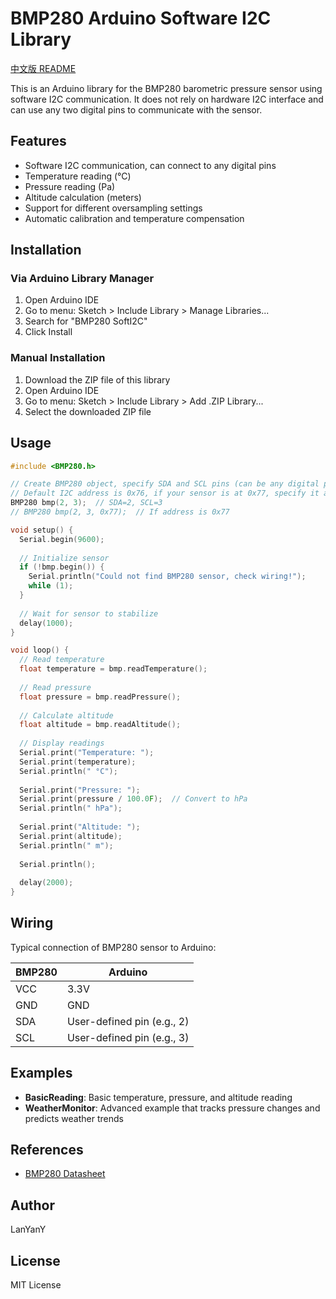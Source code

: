 # BMP280 Arduino Software I2C Library

[中文版 README](README_CN.md)

This is an Arduino library for the BMP280 barometric pressure sensor using software I2C communication. It does not rely on hardware I2C interface and can use any two digital pins to communicate with the sensor.

## Features

- Software I2C communication, can connect to any digital pins
- Temperature reading (°C)
- Pressure reading (Pa)
- Altitude calculation (meters)
- Support for different oversampling settings
- Automatic calibration and temperature compensation

## Installation

### Via Arduino Library Manager

1. Open Arduino IDE
2. Go to menu: Sketch > Include Library > Manage Libraries...
3. Search for "BMP280 SoftI2C"
4. Click Install

### Manual Installation

1. Download the ZIP file of this library
2. Open Arduino IDE
3. Go to menu: Sketch > Include Library > Add .ZIP Library...
4. Select the downloaded ZIP file

## Usage

```cpp
#include <BMP280.h>

// Create BMP280 object, specify SDA and SCL pins (can be any digital pins)
// Default I2C address is 0x76, if your sensor is at 0x77, specify it as the last parameter
BMP280 bmp(2, 3);  // SDA=2, SCL=3
// BMP280 bmp(2, 3, 0x77);  // If address is 0x77

void setup() {
  Serial.begin(9600);
  
  // Initialize sensor
  if (!bmp.begin()) {
    Serial.println("Could not find BMP280 sensor, check wiring!");
    while (1);
  }
  
  // Wait for sensor to stabilize
  delay(1000);
}

void loop() {
  // Read temperature
  float temperature = bmp.readTemperature();
  
  // Read pressure
  float pressure = bmp.readPressure();
  
  // Calculate altitude
  float altitude = bmp.readAltitude();
  
  // Display readings
  Serial.print("Temperature: ");
  Serial.print(temperature);
  Serial.println(" °C");
  
  Serial.print("Pressure: ");
  Serial.print(pressure / 100.0F);  // Convert to hPa
  Serial.println(" hPa");
  
  Serial.print("Altitude: ");
  Serial.print(altitude);
  Serial.println(" m");
  
  Serial.println();
  
  delay(2000);
}
```

## Wiring

Typical connection of BMP280 sensor to Arduino:

| BMP280 | Arduino |
|--------|---------|
| VCC    | 3.3V    |
| GND    | GND     |
| SDA    | User-defined pin (e.g., 2) |
| SCL    | User-defined pin (e.g., 3) |

## Examples

- **BasicReading**: Basic temperature, pressure, and altitude reading
- **WeatherMonitor**: Advanced example that tracks pressure changes and predicts weather trends

## References

- [BMP280 Datasheet](https://www.bosch-sensortec.com/products/environmental-sensors/pressure-sensors/bmp280/)

## Author

LanYanY

## License

MIT License 
